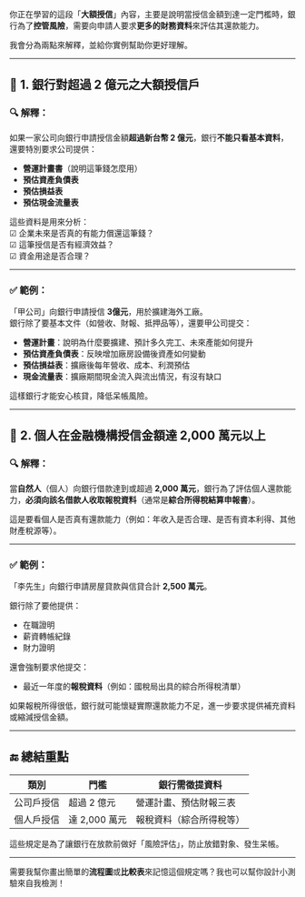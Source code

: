 你正在學習的這段「**大額授信**」內容，主要是說明當授信金額到達一定門檻時，銀行為了**控管風險**，需要向申請人要求**更多的財務資料**來評估其還款能力。

我會分為兩點來解釋，並給你實例幫助你更好理解。

---

## 🔹 1. 銀行對超過 2 億元之大額授信戶  
### 🔍 解釋：
如果一家公司向銀行申請授信金額**超過新台幣 2 億元**，銀行**不能只看基本資料**，還要特別要求公司提供：

- **營運計畫書**（說明這筆錢怎麼用）
- **預估資產負債表**
- **預估損益表**
- **預估現金流量表**

這些資料是用來分析：  
☑ 企業未來是否真的有能力償還這筆錢？  
☑ 這筆授信是否有經濟效益？  
☑ 資金用途是否合理？

---

### ✅ 範例：
「甲公司」向銀行申請授信 **3億元**，用於擴建海外工廠。  
銀行除了要基本文件（如營收、財報、抵押品等），還要甲公司提交：

- **營運計畫**：說明為什麼要擴建、預計多久完工、未來產能如何提升
- **預估資產負債表**：反映增加廠房設備後資產如何變動
- **預估損益表**：擴廠後每年營收、成本、利潤預估
- **現金流量表**：擴廠期間現金流入與流出情況，有沒有缺口

這樣銀行才能安心核貸，降低呆帳風險。

---

## 🔹 2. 個人在金融機構授信金額達 2,000 萬元以上  
### 🔍 解釋：
當**自然人**（個人）向銀行借款達到或超過 **2,000 萬元**，銀行為了評估個人還款能力，**必須向該名借款人收取報稅資料**（通常是**綜合所得稅結算申報書**）。

這是要看個人是否真有還款能力（例如：年收入是否合理、是否有資本利得、其他財產稅源等）。

---

### ✅ 範例：
「李先生」向銀行申請房屋貸款與信貸合計 **2,500 萬元**。

銀行除了要他提供：
- 在職證明
- 薪資轉帳紀錄
- 財力證明

還會強制要求他提交：
- 最近一年度的**報稅資料**（例如：國稅局出具的綜合所得稅清單）

如果報稅所得很低，銀行就可能懷疑實際還款能力不足，進一步要求提供補充資料或縮減授信金額。

---

## 🔚 總結重點

| 類別 | 門檻 | 銀行需徵提資料 |
|---|---|---|
| 公司戶授信 | 超過 2 億元 | 營運計畫、預估財報三表 |
| 個人戶授信 | 達 2,000 萬元 | 報稅資料（綜合所得稅等） |

這些規定是為了讓銀行在放款前做好「風險評估」，防止放錯對象、發生呆帳。

---

需要我幫你畫出簡單的**流程圖**或**比較表**來記憶這個規定嗎？我也可以幫你設計小測驗來自我檢測！